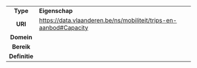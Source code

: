 | |  |
| :-----: | ------ |
| **Type**	| **Eigenschap** |
| **URI** | https://data.vlaanderen.be/ns/mobiliteit/trips-en-aanbod#Capacity |
| **Domein** |  |
| **Bereik**	|  |
| **Definitie**	|  |
